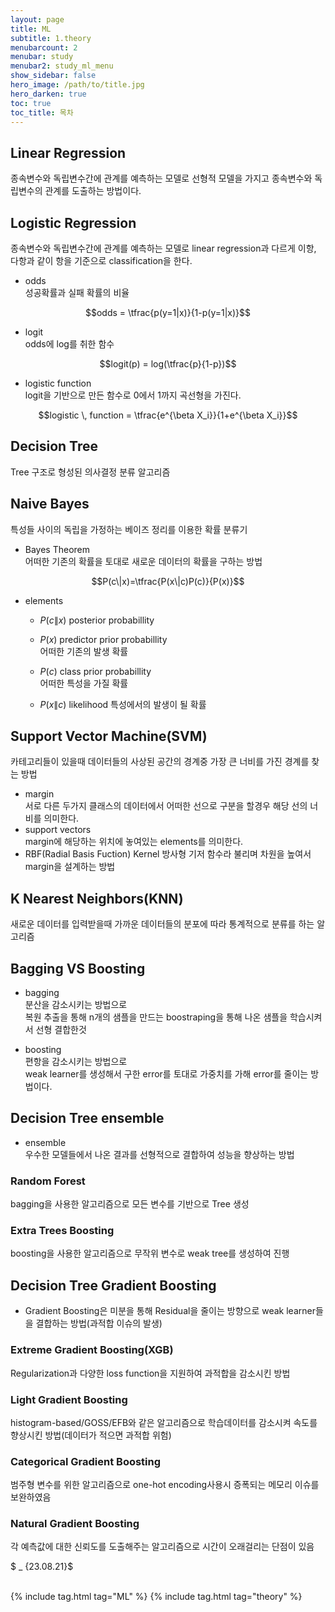 ```yaml
---
layout: page
title: ML
subtitle: 1.theory
menubarcount: 2
menubar: study
menubar2: study_ml_menu
show_sidebar: false
hero_image: /path/to/title.jpg
hero_darken: true
toc: true
toc_title: 목차
---
```


## Linear Regression
종속변수와 독립변수간에 관계를 예측하는 모델로 선형적 모델을 가지고 종속변수와 독립변수의 관계를 도출하는 방법이다.
## Logistic Regression
종속변수와 독립변수간에 관계를 예측하는 모델로 linear regression과 다르게 이항, 다항과 같이 항을 기준으로 classification을 한다.
* odds  
성공확률과 실패 확률의 비율  

$$odds = \tfrac{p(y=1|x)}{1-p(y=1|x)}$$

* logit  
odds에 log를 취한 함수  

$$logit(p) = log(\tfrac{p}{1-p})$$

* logistic function  
logit을 기반으로 만든 함수로 0에서 1까지 곡선형을 가진다.  

$$logistic \, function = \tfrac{e^{\beta X_i}}{1+e^{\beta X_i}}$$

## Decision Tree
Tree 구조로 형성된 의사결정 분류 알고리즘
## Naive Bayes
특성들 사이의 독립을 가정하는 베이즈 정리를 이용한 확률 분류기
* Bayes Theorem  
어떠한 기존의 확률을 토대로 새로운 데이터의 확률을 구하는 방법

$$P(c\|x)=\tfrac{P(x\|c)P(c)}{P(x)}$$
* elements
    * $P(c\|x)$ posterior probabillity

    * $P(x)$ predictor prior probabillity  
    어떠한 기존의 발생 확률

    * $P(c)$ class prior probabillity  
    어떠한 특성을 가질 확률

    * $P(x\|c)$ likelihood
    특성에서의 발생이 될 확률

## Support Vector Machine(SVM)
카테고리들이 있을때 데이터들의 사상된 공간의 경계중 가장 큰 너비를 가진 경계를 찾는 방법
* margin  
서로 다른 두가지 클래스의 데이터에서 어떠한 선으로 구분을 할경우 해당 선의 너비를 의미한다.
* support vectors  
margin에 해당하는 위치에 놓여있는 elements를 의미한다.
* RBF(Radial Basis Fuction) Kernel
방사형 기저 함수라 불리며 차원을 높여서 margin을 설계하는 방법

## K Nearest Neighbors(KNN)
새로운 데이터를 입력받을때 가까운 데이터들의 분포에 따라 통계적으로 분류를 하는 알고리즘
## Bagging VS Boosting
* bagging  
분산을 감소시키는 방법으로  
복원 추출을 통해 n개의 샘플을 만드는 boostraping을 통해 나온 샘플을 학습시켜서 선형 결합한것

* boosting  
편항을 감소시키는 방법으로  
weak learner를 생성해서 구한 error를 토대로 가중치를 가해 error를 줄이는 방법이다.

## Decision Tree ensemble
* ensemble  
우수한 모델들에서 나온 결과를 선형적으로 결합하여 성능을 향상하는 방법
### Random Forest
bagging을 사용한 알고리즘으로 모든 변수를 기반으로 Tree 생성
### Extra Trees Boosting
boosting을 사용한 알고리즘으로 무작위 변수로 weak tree를 생성하여 진행
## Decision Tree Gradient Boosting
* Gradient Boosting은 미분을 통해 Residual을 줄이는 방향으로 weak learner들을 결합하는 방법(과적합 이슈의 발생)
### Extreme Gradient Boosting(XGB)
Regularization과 다양한 loss function을 지원하여 과적합을 감소시킨 방법
### Light Gradient Boosting
histogram-based/GOSS/EFB와 같은 알고리즘으로 학습데이터를 감소시켜 속도를 향상시킨 방법(데이터가 적으면 과적합 위험)
### Categorical Gradient Boosting
범주형 변수를 위한 알고리즘으로 one-hot encoding사용시 증폭되는 메모리 이슈를 보완하였음
### Natural Gradient Boosting
각 예측값에 대한 신뢰도를 도출해주는 알고리즘으로 시간이 오래걸리는 단점이 있음

$ _ {23.08.21}$<br/><br/>



{% include tag.html tag="ML" %}  {% include tag.html tag="theory" %}